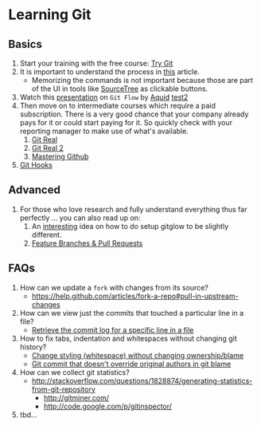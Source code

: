 # Learning Git

## Basics

1. Start your training with the free course: [Try Git](https://try.github.io)
1. It is important to understand the process in [this](http://nvie.com/posts/a-successful-git-branching-model/) article.
    * Memorizing the commands is not important because those are part of the UI in tools like [SourceTree](https://www.sourcetreeapp.com/) as clickable buttons.
1. Watch this [presentation](https://docs.google.com/presentation/d/11gkl1nfHHU1UQnd1n6Z4IaWeKA8PniqMf3TRTbgwe6c/present?slide=id.p4 "Open in new window") on `Git Flow` by [Aquid](https://github.com/aquid) [test2](https://docs.google.com/presentation/d/11gkl1nfHHU1UQnd1n6Z4IaWeKA8PniqMf3TRTbgwe6c/present?slide=id.p4)
1. Then move on to intermediate courses which require a paid subscription. There is a very good chance that your company already pays for it or could start paying for it. So quickly check with your reporting manager to make use of what's available.
    1. [Git Real](https://www.codeschool.com/courses/git-real)
    1. [Git Real 2](https://www.codeschool.com/courses/git-real-2)
    1. [Mastering Github](https://www.codeschool.com/courses/mastering-github)
1. [Git Hooks](https://www.codeschool.com/screencasts/git-hooks)

## Advanced

1. For those who love research and fully understand everything thus far perfectly ... you can also read up on:
    1. An [interesting](http://blog.rubydubee.com/git/2015/03/01/new-git-flow/) idea on how to do setup gitglow to be slightly different.
    1. [Feature Branches & Pull Requests](https://www.codeschool.com/screencasts/feature-branches-pull-requests)

## FAQs

1. How can we update a `fork` with changes from its source?
    * https://help.github.com/articles/fork-a-repo#pull-in-upstream-changes
1. How can we view just the commits that touched a particular line in a file?
    * [Retrieve the commit log for a specific line in a file](http://stackoverflow.com/questions/8435343/retrieve-the-commit-log-for-a-specific-line-in-a-file)
1. How to fix tabs, indentation and whitespaces without changing git history?
    * [Change styling (whitespace) without changing ownership/blame](http://stackoverflow.com/questions/4112410/git-change-styling-whitespace-without-changing-ownership-blame)
    * [Git commit that doesn't override original authors in git blame](http://stackoverflow.com/questions/3945382/git-commit-that-doesnt-override-original-authors-in-git-blame)
1. How can we collect git statistics?
    * http://stackoverflow.com/questions/1828874/generating-statistics-from-git-repository
        * http://gitminer.com/
        * http://code.google.com/p/gitinspector/
1. tbd...